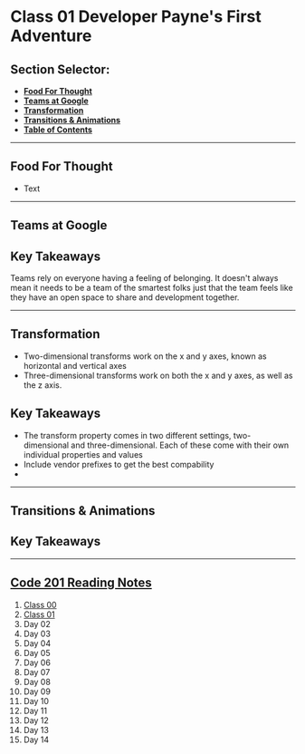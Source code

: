 # **Class 01 Developer Payne's First Adventure**

## **Section Selector**:
  - [**Food For Thought**](#food-for-thought)
  - [**Teams at Google**](#teams-at-google)
  - [**Transformation**](#transformations)
  - [**Transitions & Animations**](#transitions--animations)
  - [**Table of Contents**](#code-201-reading-notes)

---

## **Food For Thought**
- Text

---

## **Teams at Google**

## **Key Takeaways**
Teams rely on everyone having a feeling of belonging. It doesn't always mean it needs to be a team of the smartest folks just that the team feels like they have an open space to share and development together. 

---

## **Transformation**
- Two-dimensional transforms work on the x and y axes, known as horizontal and vertical axes
- Three-dimensional transforms work on both the x and y axes, as well as the z axis.

## **Key Takeaways**
- The transform property comes in two different settings, two-dimensional and three-dimensional. Each of these come with their own individual properties and values
- Include vendor prefixes to get the best compability
- 

---

## **Transitions & Animations**

## **Key Takeaways**

---

## [**Code 201 Reading Notes**](/201/201homepage.md)
  1. [Class 00](/201/class-01.md)
  2. [Class 01](/201/class-02.md)
  3. Day 02
  4. Day 03
  5. Day 04
  6. Day 05
  7. Day 06
  8. Day 07
  9. Day 08
  10. Day 09
  11. Day 10
  12. Day 11
  13. Day 12
  14. Day 13
  15. Day 14
<!-- DrP E-Sign Up, Up, Down, Down, Left, Right, Left, Right, B, A, Start -->
